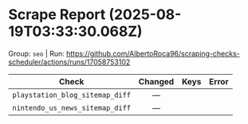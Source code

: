# Scrape Report (2025-08-19T03:33:30.068Z)

Group: `seo`  |  Run: https://github.com/AlbertoRoca96/scraping-checks-scheduler/actions/runs/17058753102

| Check | Changed | Keys | Error |
|---|:---:|:--|:--|
| `playstation_blog_sitemap_diff` | — |  |  |
| `nintendo_us_news_sitemap_diff` | — |  |  |
